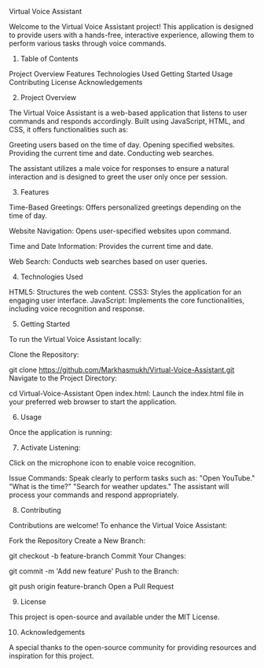 Virtual Voice Assistant

Welcome to the Virtual Voice Assistant project! This application is designed to provide users with a hands-free, interactive experience, allowing them to perform various tasks through voice commands.

1. Table of Contents

Project Overview
Features
Technologies Used
Getting Started
Usage
Contributing
License
Acknowledgements

2. Project Overview

The Virtual Voice Assistant is a web-based application that listens to user commands and responds accordingly. Built using JavaScript, HTML, and CSS, it offers functionalities such as:

Greeting users based on the time of day.
Opening specified websites.
Providing the current time and date.
Conducting web searches.

The assistant utilizes a male voice for responses to ensure a natural interaction and is designed to greet the user only once per session.

3. Features

Time-Based Greetings: Offers personalized greetings depending on the time of day.

Website Navigation: Opens user-specified websites upon command.

Time and Date Information: Provides the current time and date.

Web Search: Conducts web searches based on user queries.

4. Technologies Used

HTML5: Structures the web content.
CSS3: Styles the application for an engaging user interface.
JavaScript: Implements the core functionalities, including voice recognition and response.

5. Getting Started

To run the Virtual Voice Assistant locally:

Clone the Repository:

git clone https://github.com/Markhasmukh/Virtual-Voice-Assistant.git
Navigate to the Project Directory:

cd Virtual-Voice-Assistant
Open index.html:
Launch the index.html file in your preferred web browser to start the application.

6. Usage

Once the application is running:

7. Activate Listening:

Click on the microphone icon to enable voice recognition.

Issue Commands: Speak clearly to perform tasks such as:
"Open YouTube."
"What is the time?"
"Search for weather updates."
The assistant will process your commands and respond appropriately.

8. Contributing

Contributions are welcome! To enhance the Virtual Voice Assistant:

Fork the Repository
Create a New Branch:

git checkout -b feature-branch
Commit Your Changes:

git commit -m 'Add new feature'
Push to the Branch:

git push origin feature-branch
Open a Pull Request

9. License

This project is open-source and available under the MIT License.

10. Acknowledgements

A special thanks to the open-source community for providing resources and inspiration for this project.
